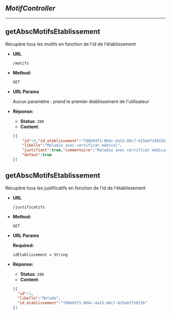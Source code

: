 *MotifController*
 -------- 
 ---- 

**getAbscMotifsEtablissement**
----
  Récupère tous les motifs en fonction de l'id de l'établissement

* **URL**

  `/motifs`

* **Method:**
 
  `GET`
  
*  **URL Params**

   Aucun paramètre : prend le premier établissement de l'utilisateur

* **Réponse:**
  
   * **Status**: `200`
   * **Content**: 
    ```json
    [{
        "id":9,"id_etablissement":"7d6b93f1-064c-4a15-88c7-815ebf33815b",
        "libelle":"Maladie avec certificat médical",
        "justifiant":true,"commentaire":"Maladie avec certificat médical",
        "defaut":true
    }]
    ``` 
    
**getAbscMotifsEtablissement**
----
  Récupère tous les justificatifs en fonction de l'id de l'établissement

* **URL**

  `/justificatifs`

* **Method:**
 
  `GET`
  
*  **URL Params**

    **Required:**
  
    `idEtablissement = String`

* **Réponse:**
  
   * **Status**: `200`
   * **Content**: 
    ```json
    [{        
      "id":1,
      "libelle":"Malade",
      "id_etablissement":"7d6b93f1-064c-4a15-88c7-815ebf33815b"
    }]
    ``` 